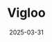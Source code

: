 ---  
layout: startup_page  
title: "Vigloo"  
id: "vigloo.com"  
permalink: "/vigloovigloo.com03312025/"  
website: "https://www.vigloo.com/en"  
funding_round: "Growth Round"  
funding_amount: "$86M"  
investors: "Krafton"  
about: "Vigloo is a short-form drama streaming platform offering immersive, mobile-first content. It focuses on original, binge-worthy storytelling with episodes lasting 1-2 minutes, catering to busy audiences. The platform features a diverse range of genres and languages, aiming to redefine mobile entertainment."  
markets: "Entertainment, Streaming, Short-Form Video"  
hq: "Seoul, South Korea"  
founded_year: "2024"  
linkedin: ""  
twitter: ""  
instagram: ""  
facebook: ""  
crunchbase: ""  
pitchbook: ""  

date_display: "31-Mar-2025"  
date: "2025-03-31"

# SEO Optimization  
meta_title: "Vigloo - Growth Round Funding ($86M)"  
meta_description: "Vigloo, Vigloo is a short-form drama streaming platform offering immersive, mobile-first content. It focuses on original, binge-worthy storytelling with episo..."  
meta_keywords: "Vigloo, Entertainment, Streaming, Short-Form Video, Growth Round funding"  
canonical_url: "https://startup.projectstartups.com/vigloovigloo.com03312025/"  
---